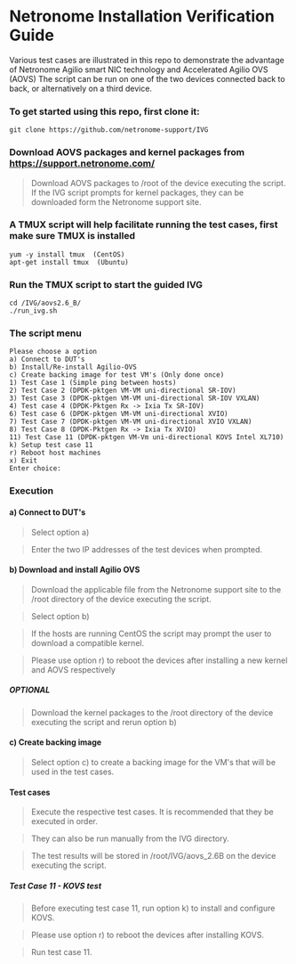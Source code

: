# Netronome Installation Verification Guide

Various test cases are illustrated in this repo to demonstrate the advantage of Netronome Agilio smart NIC technology and Accelerated Agilio OVS (AOVS)
The script can be run on one of the two devices connected back to back, or alternatively on a third device.

### To get started using this repo, first clone it:
```
git clone https://github.com/netronome-support/IVG
```
### Download AOVS packages and kernel packages from https://support.netronome.com/

>Download AOVS packages to /root of the device executing the script.  
>If the IVG script prompts for kernel packages, they can be downloaded form the Netronome support site.

### A TMUX script will help facilitate running the test cases, first make sure TMUX is installed
```
yum -y install tmux  (CentOS)
apt-get install tmux  (Ubuntu)
```
### Run the TMUX script to start the guided IVG
```
cd /IVG/aovs2.6_B/
./run_ivg.sh
```

### The script menu
```
Please choose a option
a) Connect to DUT's
b) Install/Re-install Agilio-OVS
c) Create backing image for test VM's (Only done once)
1) Test Case 1 (Simple ping between hosts)
2) Test Case 2 (DPDK-pktgen VM-VM uni-directional SR-IOV)
3) Test Case 3 (DPDK-pktgen VM-VM uni-directional SR-IOV VXLAN)
4) Test case 4 (DPDK-Pktgen Rx -> Ixia Tx SR-IOV)
6) Test case 6 (DPDK-pktgen VM-VM uni-directional XVIO)
7) Test Case 7 (DPDK-pktgen VM-VM uni-directional XVIO VXLAN)
8) Test Case 8 (DPDK-Pktgen Rx -> Ixia Tx XVIO)
11) Test Case 11 (DPDK-pktgen VM-Vm uni-directional KOVS Intel XL710)
k) Setup test case 11
r) Reboot host machines
x) Exit
Enter choice:
```

### Execution
#### a) Connect to DUT's 

>Select option a)  

>Enter the two IP addresses of the test devices when prompted.  

#### b) Download and install Agilio OVS

>Download the applicable file from the Netronome support site to the /root directory of the device executing the script.  

>Select option b)  

>If the hosts are running CentOS the script may prompt the user to download a compatible kernel.

>Please use option r) to reboot the devices after installing a new kernel and AOVS respectively  

##### OPTIONAL
>Download the kernel packages to the /root directory of the device executing the script and rerun option b)

#### c) Create backing image 
>Select option c) to create a backing image for the VM's that will be used in the test cases.

#### Test cases
>Execute the respective test cases. It is recommended that they be executed in order.  

>They can also be run manually from the IVG directory.  

>The test results will be stored in /root/IVG/aovs_2.6B on the device executing the script.  

##### Test Case 11 - KOVS test
>Before executing test case 11, run option k) to install and configure KOVS.  

>Please use option r) to reboot the devices after installing KOVS. 

>Run test case 11. 




